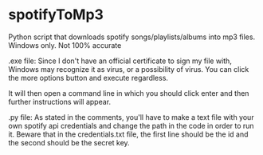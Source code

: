 # spotifyToMp3
Python script that downloads spotify songs/playlists/albums into mp3 files. Windows only. Not 100% accurate

.exe file: Since I don't have an official certificate to sign my file with, Windows may recognize it as virus, or a possibility of virus. You can click the more options button and execute regardless. 

It will then open a command line in which you should click enter and then further instructions will appear.


.py file: As stated in the comments, you'll have to make a text file with your own spotify api credentials and change the path in the code in order to run it. Beware that in the credentials.txt file, the first line should be the id and the second should be the secret key. 


